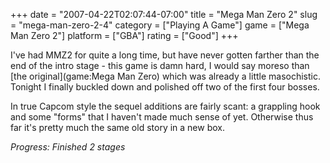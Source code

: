 +++
date = "2007-04-22T02:07:44-07:00"
title = "Mega Man Zero 2"
slug = "mega-man-zero-2-4"
category = ["Playing A Game"]
game = ["Mega Man Zero 2"]
platform = ["GBA"]
rating = ["Good"]
+++

I've had MMZ2 for quite a long time, but have never gotten farther than the end of the intro stage - this game is damn hard, I would say moreso than [the original](game:Mega Man Zero) which was already a little masochistic.  Tonight I finally buckled down and polished off two of the first four bosses.

In true Capcom style the sequel additions are fairly scant: a grappling hook and some "forms" that I haven't made much sense of yet.  Otherwise thus far it's pretty much the same old story in a new box.

<i>Progress: Finished 2 stages</i>